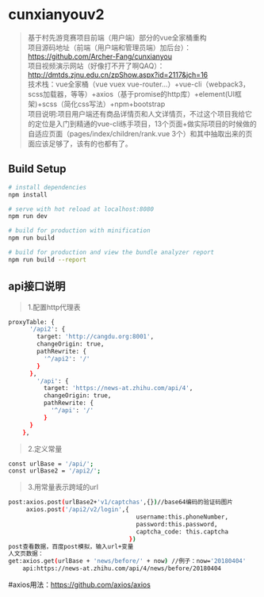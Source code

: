 # cunxianyouv2

> 基于村先游竞赛项目前端（用户端）部分的vue全家桶重构<br/>
> 项目源码地址（前端（用户端和管理员端）加后台）：https://github.com/Archer-Fang/cunxianyou<br/>
> 项目视频演示网站（好像打不开了啊QAQ）：http://dmtds.zjnu.edu.cn/zpShow.aspx?id=2117&jch=16<br/>
> 技术栈：vue全家桶（vue vuex vue-router...）+vue-cli（webpack3，scss加载器，等等）+axios（基于promise的http库）+element(UI框架)+scss（简化css写法）+npm+bootstrap<br/>
> 项目说明:项目用户端还有商品详情页和人文详情页，不过这个项目我给它的定位是入门到精通的vue-cli练手项目，13个页面+做实际项目的时候做的自适应页面（pages/index/children/rank.vue 3个）和其中抽取出来的页面应该足够了，该有的也都有了。<br/>
## Build Setup

``` bash
# install dependencies
npm install

# serve with hot reload at localhost:8080
npm run dev

# build for production with minification
npm run build

# build for production and view the bundle analyzer report
npm run build --report
```

## api接口说明
>1.配置http代理表
``` bash
proxyTable: {
      '/api2': {
        target: 'http://cangdu.org:8001',
        changeOrigin: true,
        pathRewrite: {
          '^/api2': '/'
        }
      },
        '/api': {
          target: 'https://news-at.zhihu.com/api/4',
          changeOrigin: true,
          pathRewrite: {
            '^/api': '/'
          }
      }
    },
```
>2.定义常量
``` bash
const urlBase = '/api/';
const urlBase2 = '/api2/';
```
>3.用常量表示跨域的url
``` bash
post:axios.post(urlBase2+'v1/captchas',{})//base64编码的验证码图片
	 axios.post('/api2/v2/login',{
                                    username:this.phoneNumber,
                                    password:this.password,
                                    captcha_code: this.captcha
                                  })
post查看数据，百度post模拟，输入url+变量
人文页数据：
get:axios.get(urlBase + 'news/before/' + now) //例子：now='20180404'
    api:https://news-at.zhihu.com/api/4/news/before/20180404
```
#axios用法：https://github.com/axios/axios

